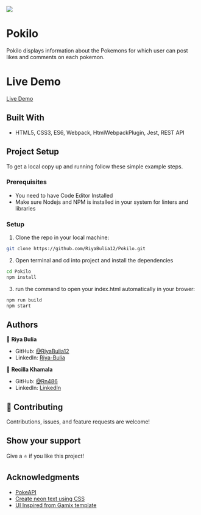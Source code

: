 ![](https://img.shields.io/badge/Microverse-blueviolet)

# Pokilo
Pokilo displays information about the Pokemons for which user can post likes and comments on each pokemon.

# Live Demo
[Live Demo](https://pokilo.netlify.app/)

## Built With
- HTML5, CSS3, ES6, Webpack, HtmlWebpackPlugin, Jest, REST API

## Project Setup
To get a local copy up and running follow these simple example steps.

### Prerequisites

- You need to have Code Editor Installed
- Make sure Nodejs and NPM is installed in your system for linters and libraries

### Setup
1. Clone the repo in your local machine:
```bash
git clone https://github.com/RiyaBulia12/Pokilo.git
```
2. Open terminal and cd into project and install the dependencies
```bash
cd Pokilo
npm install
```

3. run the command to open your index.html automatically in your brower:
```bash
npm run build
npm start
```

## Authors

👤 **Riya Bulia**

- GitHub: [@RiyaBulia12](https://github.com/RiyaBulia12)
- LinkedIn: [Riya-Bulia](https://linkedin.com/in/riya-bulia)

👤 **Recilla Khamala**

- GitHub: [@Rn486](https://github.com/Rn486)
- LinkedIn: [LinkedIn](https://www.linkedin.com/in/recillah-khamala-071151b7/)


## 🤝 Contributing

Contributions, issues, and feature requests are welcome!

## Show your support

Give a ⭐️ if you like this project!

## Acknowledgments
- [PokeAPI](https://pokeapi.co/)
- [Create neon text using CSS](https://css-tricks.com/how-to-create-neon-text-with-css/)
- [UI Inspired from Gamix template](https://epiktheme.com/demos/html/Gamix-Preview/demos/index3.html)
